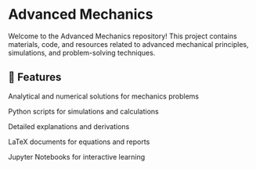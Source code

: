 
# Advanced Mechanics

Welcome to the Advanced Mechanics repository! This project contains materials, code, and resources related to advanced mechanical principles, simulations, and problem-solving techniques.

## 📌 Features

Analytical and numerical solutions for mechanics problems

Python scripts for simulations and calculations

Detailed explanations and derivations

LaTeX documents for equations and reports

Jupyter Notebooks for interactive learning